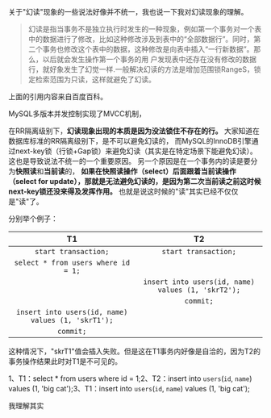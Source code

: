 
关于"幻读"现象的一些说法好像并不统一，我也说一下我对幻读现象的理解。

> 幻读是指当事务不是独立执行时发生的一种现象，例如第一个事务对一个表中的数据进行了修改，比如这种修改涉及到表中的“全部数据行”。同时，第二个事务也修改这个表中的数据，这种修改是向表中插入“一行新数据”。那么，以后就会发生操作第一个事务的用
    户发现表中还存在没有修改的数据行，就好象发生了幻觉一样.一般解决幻读的方法是增加范围锁RangeS，锁定检索范围为只读，这样就避免了幻读。

上面的引用内容来自百度百科。

MySQL多版本并发控制实现了MVCC机制，

在RR隔离级别下，**幻读现象出现的本质是因为没法锁住不存在的行。** 
大家知道在数据库标准的RR隔离级别下，是不可以避免幻读的，
而MySQL的InnoDB引擎通过next-key锁（行锁+Gap锁）来避免幻读（其实是在特定场景下能避免幻读）。
这也是导致说法不统一的一个重要原因。
另一个原因是在一个事务内的读是要分为**快照读**和**当前读**的，
**如果在快照读操作（select）后面跟着当前读操作（select for update），那就是无法避免幻读的，是因为第二次当前读之前这时候next-key锁还没来得及发挥作用。**
也就是说这时候的"读"其实已经不仅仅是"读"了。


分别举个例子：


|     T1     |     T2    |
|      :-:        |     :-:      |
|      `start transaction;`        |     `start transaction;`      |
|      `select * from users where id = 1;`        |           |
|             |     `insert into users(id, name) values (1, 'skrT2');`      |
|             |     `commit;`      |
|      `insert into users(id, name) values (1, 'skrT1');`     |           |
|      `commit;`     |           |

这种情况下，"skrT1"值会插入失败。但是这在T1事务内好像是自洽的，因为T2的事务操作结果此时对T1是不可见的。



1、T1：select * from users where id = 1;2、T2：insert into `users`(`id`, `name`) values (1, 'big cat');3、T1：insert into `users`(`id`, `name`) values (1, 'big cat');


我理解其实


